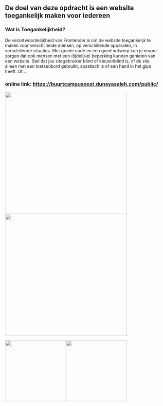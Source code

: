 ## De doel van deze opdracht is een website toegankelijk maken voor iedereen

### Wat is Toegankelijkheid?

De verantwoordelijkheid van Frontender is om de website toegankelijk te maken voor verschillende mensen, op verschillende apparaten, in verschillende situaties. Met goede code en een goed ontwerp kun je ervoor zorgen dat ook mensen met een (tijdelijke) beperking kunnen genieten van een website. 
Stel dat jou sitegebruiker blind of kleurenblind is, of de site alleen met een toetsenbord gebruikt, spastisch is of een hand in het gips heeft. Of...

### online link: https://buurtcampusoost.duneyasaleh.com/public/
<img src="https://user-images.githubusercontent.com/54691201/199359944-75698367-6ba1-4009-b86f-aef7f9caea8e.png" width="400">
<img src="https://user-images.githubusercontent.com/54691201/199360089-1cad1fb0-36dc-4f49-90e8-19df02f66896.png" width="400">



<img src="https://user-images.githubusercontent.com/54691201/199359819-102a6023-7f8c-43f4-bd98-f376fc1e64df.png" width="200"><img src="https://user-images.githubusercontent.com/54691201/199359835-734927ca-a78a-402a-8603-cd1c91393f32.png" width="200">



